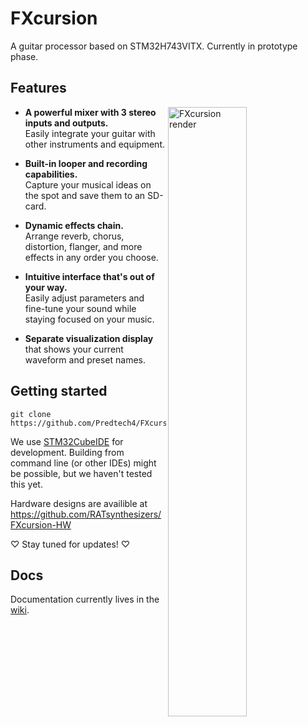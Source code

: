 # FXcursion

A guitar processor based on STM32H743VITX. Currently in prototype phase.

## Features

<img src="https://user-images.githubusercontent.com/1298948/232513645-18dd9126-a2e6-42c4-89a1-5d45171cd0a9.png" alt="FXcursion render" width="50%" align="right" />

- **A powerful mixer with 3 stereo inputs and outputs.** \
  Easily integrate your guitar with other instruments and equipment.

- **Built-in looper and recording capabilities.** \
	Capture your musical ideas on the spot and save them to an SD-card.

- **Dynamic effects chain.** \
	Arrange reverb, chorus, distortion, flanger, and more effects in any order
  you choose.

- **Intuitive interface that's out of your way.** \
	Easily adjust parameters and fine-tune your sound while staying focused on
  your music.

- **Separate visualization display** that shows your current waveform and
  preset names.


## Getting started

```
git clone https://github.com/Predtech4/FXcursion.git
```

We use [STM32CubeIDE][] for development. Building from command line (or other
IDEs) might be possible, but we haven't tested this yet.

[STM32CubeIDE]: https://www.st.com/en/development-tools/stm32cubeide.html

Hardware designs are availible at https://github.com/RATsynthesizers/FXcursion-HW

♡ Stay tuned for updates! ♡


## Docs

Documentation currently lives in the
[wiki](https://github.com/Predtech4/ProtoStack_H743VI_V0.2/wiki).
